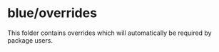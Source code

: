 # blue/overrides

This folder contains overrides which will automatically be required by package users.
